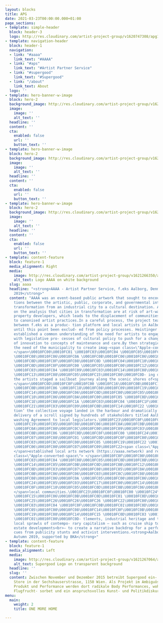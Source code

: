 ```yaml
---
layout: blocks
title: APG
date: 2021-03-23T00:00:00.000+01:00
page_sections:
- template: simple-header
  block: header-3
  logo: http://res.cloudinary.com/artist-project-group/v1620747308/apg1/APG_Logo_Dev_V12_3A1_x1200_en9j2o.png
- template: navigation-header
  block: header-1
  navigation:
  - link: "#aaaa"
    link_text: "#AAAA"
  - link: "#aps"
    link_text: "#Artist Partner Service"
  - link: "#supergood"
    link_text: "#Supergood"
  - link: "/about"
    link_text: About
  logo: ''
- template: hero-banner-w-image
  block: hero-2
  background_image: http://res.cloudinary.com/artist-project-group/v1621247408/apg1/AAAA_web-4238_x1200_co5b0k.jpg
  image:
    image: ''
    alt_text: ''
  headline: ''
  content: ''
  cta:
    enabled: false
    url: ''
    button_text: ''
- template: hero-banner-w-image
  block: hero-2
  background_image: http://res.cloudinary.com/artist-project-group/v1621247701/apg1/artistpartnerservice_locationpost_uqof3l.jpg
  image:
    image: ''
    alt_text: ''
  headline: ''
  content: ''
  cta:
    enabled: false
    url: ''
    button_text: ''
- template: hero-banner-w-image
  block: hero-2
  background_image: http://res.cloudinary.com/artist-project-group/v1621244519/apg1/049_SG_Prem_DSC01109_krtwys.jpg
  image:
    image: ''
    alt_text: ''
  headline: ''
  content: ''
  cta:
    enabled: false
    url: ''
    button_text: ''
- template: content-feature
  block: feature-1
  media_alignment: Right
  media:
    image: http://res.cloudinary.com/artist-project-group/v1621266350/apg1/AAAA_logo_on_white_bg_1_tz4ngv.png
    alt_text: Logo AAAA on white background
  slug: aaaa
  headline: "<strong>AAAA - Artist Partner Service, f.eks Aalborg, Denmark, Autumn
    2019</strong>"
  content: "AAAA was an event-based public artwork that sought to encourage interac-
    tions between the artistic, public, corporate, and governmental interests in Aalborg’s
    transformation from an industrial city to a cultural destination. AAAA was based
    on the analysis that cities in transformation are at risk of art-wash- ing by
    property developers, which leads to the displacement of communities and the defaulting
    to canonised artist practices.In a careful process, the project team forged links
    between f.eks as a produc- tion platform and local artists in Aalborg who had
    until this point been exclud- ed from policy processes. Heistinger and Garnicnig
    established a common understanding of the need for artists to engage actively
    with legislative pro- cesses of cultural policy to push for a change from concepts
    of innovation to concepts of maintenance and care.By then strategically incorporating
    the need of the municipality to create imag-<span class=\"Apple-converted-space\">
    </span>\U0010FC00\U0010FC01 \U0010FC03\U0010FC04 \U0010FC05\U0010FC00\U0010FC06\U0010FC00\U0010FC07\U0010FC08\U0010FC09
    \U0010FC08\U0010FC06\U0010FC0A \U0010FC0B\U0010FC06\U0010FC06\U0010FC03\U0010FC0C\U0010FC08\U0010FC0D\U0010FC0B\U0010FC03\U0010FC06\U0010FC0E
    \U0010FC0D\U0010FC0F\U0010FC08\U0010FC0D \U0010FC04\U0010FC10\U0010FC09\U0010FC11\U0010FC09\U0010FC09
    \U0010FC0D\U0010FC0F\U0010FC00 \U0010FC05\U0010FC00\U0010FC12\U0010FC10\U0010FC0B\U0010FC05\U0010FC00\U0010FC13\U0010FC00\U0010FC06\U0010FC0D\U0010FC01
    \U0010FC03\U0010FC04 \U0010FC09\U0010FC03\U0010FC14\U0010FC08\U0010FC0D\U0010FC0B\U0010FC03\U0010FC06
    \U0010FC13\U0010FC08\U0010FC05\U0010FC15\U0010FC00\U0010FC0D- ing directives,
    the artists staged a sailboat journey along the scenic shores of<span class=\"Apple-converted-space\">
    </span>\U0010FC0D\U0010FC0F\U0010FC00 \U0010FC16\U0010FC0B\U0010FC13\U0010FC04\U0010FC17\U0010FC03\U0010FC05\U0010FC0A
    \U0010FC0B\U0010FC06 \U0010FC18\U0010FC08\U0010FC09\U0010FC19\U0010FC03\U0010FC05\U0010FC1A\U0010FC1B\U0010FC01
    \U0010FC14\U0010FC00\U0010FC06\U0010FC0D\U0010FC00\U0010FC05\U0010FC1C \U0010FC1D\U0010FC08\U0010FC09\U0010FC0B\U0010FC06\U0010FC1A
    \U0010FC10\U0010FC06\U0010FC0A\U0010FC00\U0010FC05 \U0010FC0D\U0010FC0F\U0010FC00
    \U0010FC1E\U0010FC08\U0010FC1A \U0010FC03\U0010FC04 \U0010FC1F\U0010FC1D\U0010FC20
    \U0010FC21\U0010FC03\U0010FC09\U0010FC0B\U0010FC14\U0010FC22 \U0010FC23\U0010FC05\U0010FC08\U0010FC06\U0010FC01\U0010FC04\U0010FC03\U0010FC05\U0010FC13\U0010FC08-
    tion’ the collective voyage landed in the harbour and dramatically staged the
    delivery of a scroll signed by hundreds of stakeholders titled Aalborg Anti-Art-
    washing Agreement to local legislators.\U0010FC23\U0010FC0F\U0010FC00 \U0010FC18\U0010FC18\U0010FC18\U0010FC18
    \U0010FC19\U0010FC05\U0010FC08\U0010FC06\U0010FC0A\U0010FC0B\U0010FC06\U0010FC1A
    \U0010FC0A\U0010FC00\U0010FC0C\U0010FC00\U0010FC09\U0010FC03\U0010FC24\U0010FC00\U0010FC0A
    \U0010FC0B\U0010FC06 \U0010FC0D\U0010FC0F\U0010FC00 \U0010FC24\U0010FC05\U0010FC03\U0010FC14\U0010FC00\U0010FC01\U0010FC01
    \U0010FC07\U0010FC08\U0010FC01 \U0010FC0D\U0010FC0F\U0010FC00\U0010FC06 \U0010FC0D\U0010FC08\U0010FC15\U0010FC00\U0010FC06
    \U0010FC03\U0010FC0C\U0010FC00\U0010FC05 \U0010FC19\U0010FC22 \U0010FC0D\U0010FC0F\U0010FC00
    \U0010FC06\U0010FC00\U0010FC07\U0010FC09\U0010FC22<span class=\"Apple-converted-space\">
    </span>established local arts network (https://aaaa.network) and remains the arrow<span
    class=\"Apple-converted-space\"> </span>\U0010FC0F\U0010FC00\U0010FC08\U0010FC0A
    \U0010FC03\U0010FC04 \U0010FC08\U0010FC05\U0010FC0D\U0010FC0B\U0010FC01\U0010FC0D\U0010FC0B\U0010FC14
    \U0010FC14\U0010FC05\U0010FC0B\U0010FC0D\U0010FC0B\U0010FC12\U0010FC10\U0010FC00
    \U0010FC0D\U0010FC03\U0010FC07\U0010FC08\U0010FC05\U0010FC0A\U0010FC01 \U0010FC10\U0010FC05\U0010FC19\U0010FC08\U0010FC06
    \U0010FC0B\U0010FC06\U0010FC06\U0010FC03\U0010FC0C\U0010FC08\U0010FC0D\U0010FC0B\U0010FC03\U0010FC06
    \U0010FC08\U0010FC06\U0010FC0A \U0010FC05\U0010FC00\U0010FC06\U0010FC00\U0010FC07\U0010FC08\U0010FC09
    \U0010FC24\U0010FC05\U0010FC03\U0010FC17\U0010FC00\U0010FC14\U0010FC0D\U0010FC01
    \U0010FC0F\U0010FC10\U0010FC05\U0010FC0D\U0010FC0B\U0010FC06\U0010FC1A<span class=\"Apple-converted-space\">
    </span>local communities.\U0010FC23\U0010FC0F\U0010FC00 \U0010FC24\U0010FC05\U0010FC03\U0010FC17\U0010FC00\U0010FC14\U0010FC0D
    \U0010FC15\U0010FC06\U0010FC0B\U0010FC0D\U0010FC01 \U0010FC0D\U0010FC03\U0010FC1A\U0010FC00\U0010FC0D\U0010FC0F\U0010FC00\U0010FC05
    \U0010FC25\U0010FC26\U0010FC26\U0010FC26 \U0010FC22\U0010FC00\U0010FC08\U0010FC05\U0010FC01
    \U0010FC03\U0010FC04 \U0010FC0F\U0010FC0B\U0010FC01\U0010FC0D\U0010FC03\U0010FC05\U0010FC22\U0010FC0E
    \U0010FC05\U0010FC00\U0010FC08\U0010FC14\U0010FC0F\U0010FC0B\U0010FC06\U0010FC1A
    \U0010FC19\U0010FC08\U0010FC14\U0010FC15 \U0010FC0D\U0010FC03 \U0010FC0C\U0010FC0B\U0010FC15\U0010FC0B\U0010FC06\U0010FC1A
    \U0010FC01\U0010FC00\U0010FC0D- tlements, industrial heritage and the particular
    local sprawls of contempo- rary capitalism – such as cruise ship tourism and real
    estate developments<br>– to create a narrative backdrop for a performance taking
    cues from publicity stunts and activist interventions.<strong>Aalborg, Denmark,
    Autumn 2019, supported by BKA</strong>"
- template: content-feature
  block: feature-1
  media_alignment: Left
  media:
    image: http://res.cloudinary.com/artist-project-group/v1621267064/apg1/Supergood_logo_on_bg_wmsxbt.png
    alt_text: Supergood Logo on transparent background
  headline: ''
  slug: ''
  content: Zwischen November und Dezember 2015 betreibt Supergood ein- en Concept
    Store in der Sechshauserstrasse, 1150 Wien. Als Projekt im Ambiguösen Feld zwischen
    Produkt und Performance werden dort radikale Body Performances, wohlschmeckendes
    Flugfrucht- sorbet und ein anspruchsvolles Kunst- und Politikdiskursprogramm präsentiert.
menu:
  main:
    weight: 2
    title: ONE MORE HOME

---
```

